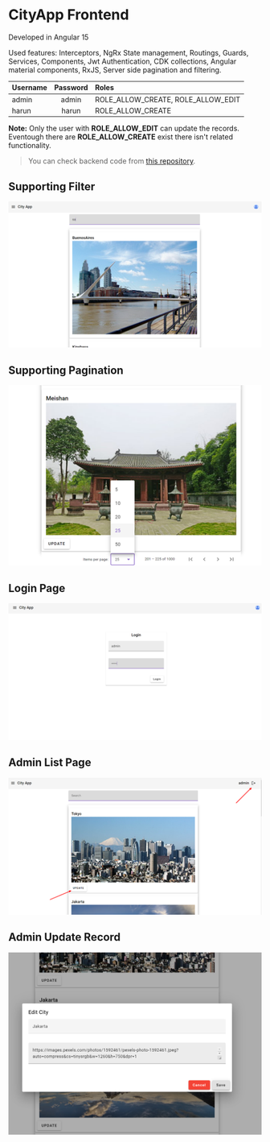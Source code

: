 # CityApp Frontend

Developed in Angular 15

Used features: Interceptors, NgRx State management, Routings, Guards, Services, Components, Jwt Authentication, CDK collections, Angular material components, RxJS, Server side pagination and filtering. 

| Username    | Password  | Roles |
| :---------- | :-------: | :---- |
| admin       |   admin   | ROLE_ALLOW_CREATE, ROLE_ALLOW_EDIT |
| harun       |   harun   | ROLE_ALLOW_CREATE |


**Note:** Only the user with **ROLE_ALLOW_EDIT** can update the records. Eventough there are **ROLE_ALLOW_CREATE** exist there isn't related functionality.

> You can check backend code from 
[this repository](https://github.com/harunergul/city-app-backend "City-App-Backend Repository").


## Supporting Filter 
![List Page](https://github.com/harunergul/city-app/blob/main/misc/list_page.png)

## Supporting Pagination 
![List Page](https://github.com/harunergul/city-app/blob/main/misc/pagination_support.png)

## Login Page
![Login Page](https://github.com/harunergul/city-app/blob/main/misc/login_page.png)
## Admin List Page
![Admin List Page](https://github.com/harunergul/city-app/blob/main/misc/admin_page.png)

## Admin Update Record
![Admin List Page](https://github.com/harunergul/city-app/blob/main/misc/admin_update.png)